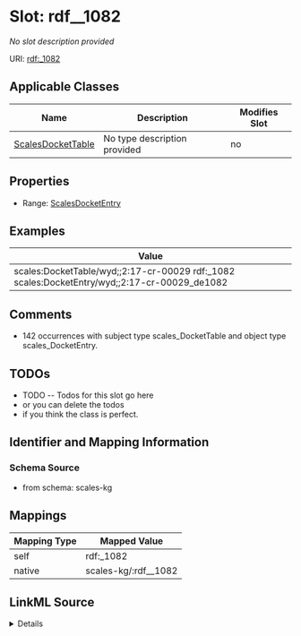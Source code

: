 

# Slot: rdf__1082


_No slot description provided_





URI: [rdf:_1082](http://www.w3.org/1999/02/22-rdf-syntax-ns#_1082)



<!-- no inheritance hierarchy -->





## Applicable Classes

| Name | Description | Modifies Slot |
| --- | --- | --- |
| [ScalesDocketTable](../classes/ScalesDocketTable.md) | No type description provided |  no  |







## Properties

* Range: [ScalesDocketEntry](../classes/ScalesDocketEntry.md)






## Examples

| Value |
| --- |
| scales:DocketTable/wyd;;2:17-cr-00029 rdf:_1082 scales:DocketEntry/wyd;;2:17-cr-00029_de1082 |

## Comments

* 142 occurrences with subject type scales_DocketTable and object type scales_DocketEntry.

## TODOs

* TODO -- Todos for this slot go here
* or you can delete the todos
* if you think the class is perfect.

## Identifier and Mapping Information







### Schema Source


* from schema: scales-kg




## Mappings

| Mapping Type | Mapped Value |
| ---  | ---  |
| self | rdf:_1082 |
| native | scales-kg/:rdf__1082 |




## LinkML Source

<details>
```yaml
name: rdf__1082
description: No slot description provided
todos:
- TODO -- Todos for this slot go here
- or you can delete the todos
- if you think the class is perfect.
comments:
- 142 occurrences with subject type scales_DocketTable and object type scales_DocketEntry.
examples:
- value: scales:DocketTable/wyd;;2:17-cr-00029 rdf:_1082 scales:DocketEntry/wyd;;2:17-cr-00029_de1082
from_schema: scales-kg
rank: 1000
slot_uri: rdf:_1082
alias: rdf__1082
domain_of:
- scales_DocketTable
range: scales_DocketEntry

```
</details>